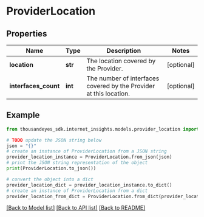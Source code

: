 # ProviderLocation


## Properties

Name | Type | Description | Notes
------------ | ------------- | ------------- | -------------
**location** | **str** | The location covered by the Provider. | [optional] 
**interfaces_count** | **int** | The number of interfaces covered by the Provider at this location. | [optional] 

## Example

```python
from thousandeyes_sdk.internet_insights.models.provider_location import ProviderLocation

# TODO update the JSON string below
json = "{}"
# create an instance of ProviderLocation from a JSON string
provider_location_instance = ProviderLocation.from_json(json)
# print the JSON string representation of the object
print(ProviderLocation.to_json())

# convert the object into a dict
provider_location_dict = provider_location_instance.to_dict()
# create an instance of ProviderLocation from a dict
provider_location_from_dict = ProviderLocation.from_dict(provider_location_dict)
```
[[Back to Model list]](../README.md#documentation-for-models) [[Back to API list]](../README.md#documentation-for-api-endpoints) [[Back to README]](../README.md)


